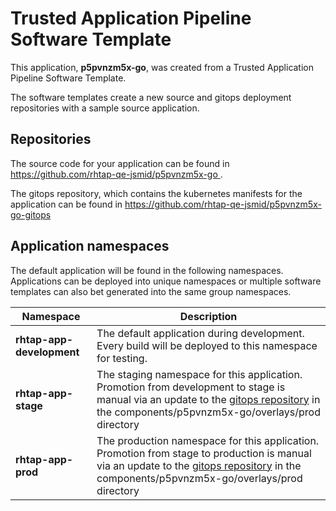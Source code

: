 # Trusted Application Pipeline Software Template

This application, **p5pvnzm5x-go**, was created from a Trusted Application Pipeline Software Template.

The software templates create a new source and gitops deployment repositories with a sample source application. 

## Repositories

The source code for your application can be found in [https://github.com/rhtap-qe-jsmid/p5pvnzm5x-go ](https://github.com/rhtap-qe-jsmid/p5pvnzm5x-go ).
 
The gitops repository, which contains the kubernetes manifests for the application can be found in 
[https://github.com/rhtap-qe-jsmid/p5pvnzm5x-go-gitops ](https://github.com/rhtap-qe-jsmid/p5pvnzm5x-go-gitops ) 

## Application namespaces 

The default application will be found in the following namespaces. Applications can be deployed into unique namespaces or multiple software templates can also bet generated into the same group namespaces.  

|  Namespace   |  Description   |  
| -------- | -------- |   
| **rhtap-app-development** | The default application during development. Every build will be deployed to this namespace for testing. | 
| **rhtap-app-stage** | The staging namespace for this application. Promotion from development to stage is manual via an update to the [gitops repository](https://github.com/rhtap-qe-jsmid/p5pvnzm5x-go-gitops ) in the components/p5pvnzm5x-go/overlays/prod directory |  
| **rhtap-app-prod** | The production namespace for this application. Promotion from stage to production is manual via an update to the [gitops repository](https://github.com/rhtap-qe-jsmid/p5pvnzm5x-go-gitops ) in the components/p5pvnzm5x-go/overlays/prod directory | 